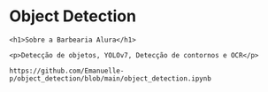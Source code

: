 # Object Detection

<!DOCTYPE html> 

<html lang="pt-br">
   <head> 
    <meta charset="UTF-8">
    <title>Detecção de veículos e reconhecimento de placas em vídeos</title>
   </head>

    <h1>Sobre a Barbearia Alura</h1>

    <p>Detecção de objetos, YOLOv7, Detecção de contornos e OCR</p>

    https://github.com/Emanuelle-p/object_detection/blob/main/object_detection.ipynb
</html>

